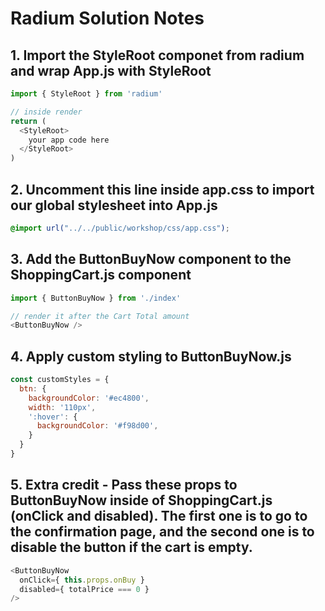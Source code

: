# Radium Solution Notes

## 1. Import the StyleRoot componet from radium and wrap App.js with StyleRoot

```javascript
import { StyleRoot } from 'radium'

// inside render
return (
  <StyleRoot>
    your app code here
  </StyleRoot>
)
```

## 2. Uncomment this line inside app.css to import our global stylesheet into App.js
```css
@import url("../../public/workshop/css/app.css");
```

## 3. Add the ButtonBuyNow component to the ShoppingCart.js component
```javascript
import { ButtonBuyNow } from './index'

// render it after the Cart Total amount
<ButtonBuyNow />
```

## 4. Apply custom styling to ButtonBuyNow.js
```javascript
const customStyles = {
  btn: {
    backgroundColor: '#ec4800',
    width: '110px',
    ':hover': {
      backgroundColor: '#f98d00',
    }
  }
}
```

## 5. Extra credit - Pass these props to ButtonBuyNow inside of ShoppingCart.js (onClick and disabled). The first one is to go to the confirmation page, and the second one is to disable the button if the cart is empty.
```javascript
<ButtonBuyNow 
  onClick={ this.props.onBuy }
  disabled={ totalPrice === 0 }
/>
```